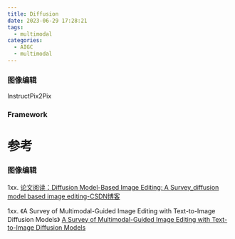 ```yaml
---
title: Diffusion
date: 2023-06-29 17:28:21
tags:
  - multimodal
categories:
  - AIGC  
  - multimodal
---
```


<p></p>
<!-- more -->


### 图像编辑
InstructPix2Pix

### Framework

# 参考
### 图像编辑
1xx. [论文阅读：Diffusion Model-Based Image Editing: A Survey_diffusion model based image editing-CSDN博客](https://blog.csdn.net/huzimu_/article/details/136547375)

1xx.
《A Survey of Multimodal-Guided Image Editing with Text-to-Image Diffusion Models》
[A Survey of Multimodal-Guided Image Editing with Text-to-Image Diffusion Models](https://github.com/xinchengshuai/Awesome-Image-Editing)